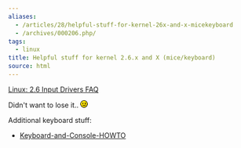 ```yaml
---
aliases:
  - /articles/28/helpful-stuff-for-kernel-26x-and-x-micekeyboard
  - /archives/000206.php/
tags:
  - linux
title: Helpful stuff for kernel 2.6.x and X (mice/keyboard)
source: html
---
```

<p><a href="http://kerneltrap.org/node/view/2199">Linux: 2.6 Input Drivers FAQ</a></p>

<p>Didn't want to lose it.. <img alt="&#58;-&#41;" src="/images/smilies/grin.gif" class="icon" /></p>

<p>Additional keyboard stuff:</p>

<ul>
<li><a href="http://www.tldp.org/HOWTO/Keyboard-and-Console-HOWTO-15.html">Keyboard-and-Console-HOWTO</a></li>
</ul>
